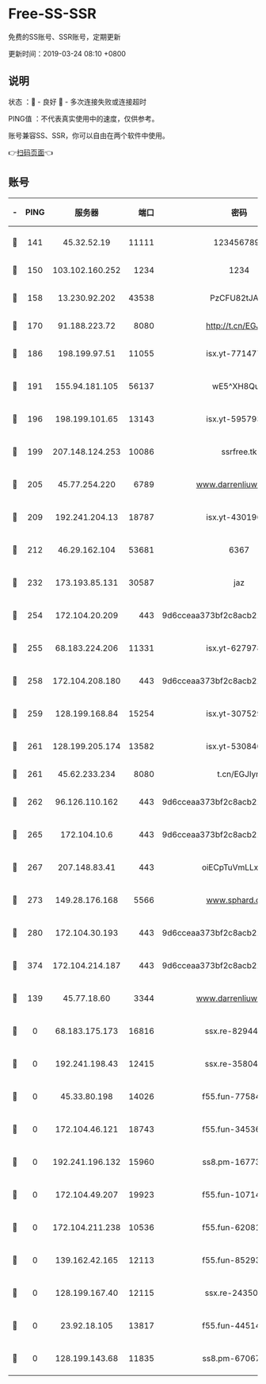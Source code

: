 # Free-SS-SSR

免费的SS账号、SSR账号，定期更新

更新时间：2019-03-24 08:10 +0800

## 说明

状态     ：🙂 - 良好 🙁 - 多次连接失败或连接超时

PING值   ：不代表真实使用中的速度，仅供参考。

账号兼容SS、SSR，你可以自由在两个软件中使用。

👉[扫码页面](https://liesauer.github.io/Free-SS-SSR/)👈

## 账号

|-|PING|服务器|端口|密码|加密方式|区域|
|:----:|:----:|:-----:|-----:|:----:|:----:|:----:|
|🙂|141|45.32.52.19|11111|1234567890|aes-256-cfb|JP|
|🙂|150|103.102.160.252|1234|1234|rc4-md5|JP|
|🙂|158|13.230.92.202|43538|PzCFU82tJAdZ|aes-256-cfb|JP|
|🙂|170|91.188.223.72|8080|http://t.cn/EGJIyrl|rc4-md5|RU|
|🙂|186|198.199.97.51|11055|isx.yt-77147725|aes-256-cfb|US|
|🙂|191|155.94.181.105|56137|wE5^XH8Quw|aes-256-cfb|US|
|🙂|196|198.199.101.65|13143|isx.yt-59579379|aes-256-cfb|US|
|🙂|199|207.148.124.253|10086|ssrfree.tk|aes-256-cfb|SG|
|🙂|205|45.77.254.220|6789|www.darrenliuwei.com|aes-256-cfb|SG|
|🙂|209|192.241.204.13|18787|isx.yt-43019684|aes-256-cfb|US|
|🙂|212|46.29.162.104|53681|6367|aes-128-ctr|RU|
|🙂|232|173.193.85.131|30587|jaz|aes-256-cfb|US|
|🙂|254|172.104.20.209|443|9d6cceaa373bf2c8acb22e60b6a58be6|aes-256-cfb|US|
|🙂|255|68.183.224.206|11331|isx.yt-62797892|aes-256-cfb|SG|
|🙂|258|172.104.208.180|443|9d6cceaa373bf2c8acb22e60b6a58be6|aes-256-cfb|US|
|🙂|259|128.199.168.84|15254|isx.yt-30752929|aes-256-cfb|SG|
|🙂|261|128.199.205.174|13582|isx.yt-53084018|aes-256-cfb|SG|
|🙂|261|45.62.233.234|8080|t.cn/EGJIyrl|rc4-md5|CA|
|🙂|262|96.126.110.162|443|9d6cceaa373bf2c8acb22e60b6a58be6|aes-256-cfb|US|
|🙂|265|172.104.10.6|443|9d6cceaa373bf2c8acb22e60b6a58be6|aes-256-cfb|US|
|🙂|267|207.148.83.41|443|oiECpTuVmLLxk4Ts|aes-256-cfb|AU|
|🙂|273|149.28.176.168|5566|www.sphard.com|aes-256-cfb|AU|
|🙂|280|172.104.30.193|443|9d6cceaa373bf2c8acb22e60b6a58be6|aes-256-cfb|US|
|🙂|374|172.104.214.187|443|9d6cceaa373bf2c8acb22e60b6a58be6|aes-256-cfb|US|
|🙂|139|45.77.18.60|3344|www.darrenliuwei.com|aes-256-cfb|JP|
|🙁|0|68.183.175.173|16816|ssx.re-82944807|aes-256-cfb|US|
|🙁|0|192.241.198.43|12415|ssx.re-35804966|aes-256-cfb|US|
|🙁|0|45.33.80.198|14026|f55.fun-77584907|aes-256-cfb|US|
|🙁|0|172.104.46.121|18743|f55.fun-34536533|aes-256-cfb|SG|
|🙁|0|192.241.196.132|15960|ss8.pm-16773447|aes-256-cfb|US|
|🙁|0|172.104.49.207|19923|f55.fun-10714091|aes-256-cfb|SG|
|🙁|0|172.104.211.238|10536|f55.fun-62081235|aes-256-cfb|US|
|🙁|0|139.162.42.165|12113|f55.fun-85293047|aes-256-cfb|SG|
|🙁|0|128.199.167.40|12115|ssx.re-24350991|aes-256-cfb|SG|
|🙁|0|23.92.18.105|13817|f55.fun-44514106|aes-256-cfb|US|
|🙁|0|128.199.143.68|11835|ss8.pm-67067139|aes-256-cfb|SG|
